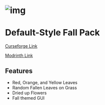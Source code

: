 # ![img](https://i.imgur.com/QTQ7sGh.png)

# Default-Style Fall Pack
[Curseforge Link](https://www.curseforge.com/minecraft/texture-packs/default-style-fall-pack)

[Modrinth Link](https://modrinth.com/resourcepack/default-style-fall-pack)

## Features
- Red, Orange, and Yellow Leaves
- Random Fallen Leaves on Grass
- Dried up Flowers
- Fall themed GUI
